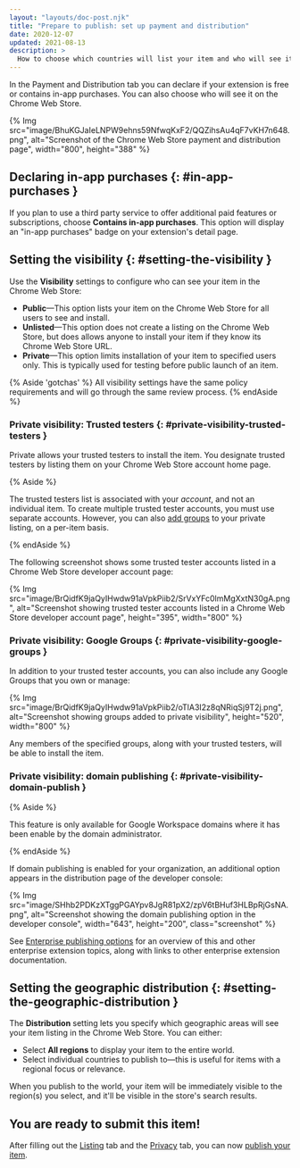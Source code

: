 ```yaml
---
layout: "layouts/doc-post.njk"
title: "Prepare to publish: set up payment and distribution"
date: 2020-12-07
updated: 2021-08-13
description: >
  How to choose which countries will list your item and who will see it in the Chrome Web Store.
---
```


In the Payment and Distribution tab you can declare if your extension is free or contains in-app purchases. You can also choose who will see it on the Chrome Web Store.

{% Img src="image/BhuKGJaIeLNPW9ehns59NfwqKxF2/QQZihsAu4qF7vKH7n648.png", alt="Screenshot of the Chrome Web Store payment and distribution page", width="800", height="388" %}

## Declaring in-app purchases {: #in-app-purchases }

If you plan to use a third party service to offer additional paid features or subscriptions, choose **Contains in-app purchases**. This option will display an "in-app purchases" badge on your extension's detail page.

## Setting the visibility {: #setting-the-visibility }

Use the **Visibility** settings to configure who can see your item in the Chrome Web Store:

- **Public**—This option lists your item on the Chrome Web Store for all users to see and install.
- **Unlisted**—This option does not create a listing on the Chrome Web Store, but does allows
  anyone to install your item if they know its Chrome Web Store URL.
- **Private**—This option limits installation of your item to specified users only. This is
  typically used for testing before public launch of an item.

{% Aside 'gotchas' %}
All visibility settings have the same policy requirements and will go through the same review process.
{% endAside %}

### Private visibility: Trusted testers {: #private-visibility-trusted-testers }

Private allows your trusted testers to install the item. You designate trusted testers by listing
them on your Chrome Web Store account home page.

{% Aside %}

The trusted testers list is associated with your _account_, and not an individual item. To create
multiple trusted tester accounts, you must use separate accounts. However, you can also [add
groups][private-google-groups] to your private listing, on a per-item basis.

{% endAside %}

The following screenshot shows some trusted tester accounts listed in a Chrome Web Store developer
account page:

{% Img src="image/BrQidfK9jaQyIHwdw91aVpkPiib2/SrVxYFc0lmMgXxtN30gA.png",
       alt="Screenshot showing trusted tester accounts listed in a Chrome Web Store developer account page",
       height="395", width="800" %}

### Private visibility: Google Groups {: #private-visibility-google-groups }

In addition to your trusted tester accounts, you can also include any Google Groups that you own or
manage:

{% Img src="image/BrQidfK9jaQyIHwdw91aVpkPiib2/oTlA3I2z8qNRiqSj9T2j.png",
       alt="Screenshot showing groups added to private visibility", height="520", width="800" %}

Any members of the specified groups, along with your trusted testers, will be able to install the
item.

### Private visibility: domain publishing {: #private-visibility-domain-publish }

{% Aside %}

This feature is only available for Google Workspace domains where it has been enable by the domain
administrator.

{% endAside %}

If domain publishing is enabled for your organization, an additional option appears in the
distribution page of the developer console:

{% Img src="image/SHhb2PDKzXTggPGAYpv8JgR81pX2/zpV6tBHuf3HLBpRjGsNA.png", alt="Screenshot showing
the domain publishing option in the developer console", width="643", height="200", class="screenshot" %}

See [Enterprise publishing options][enterprise] for an overview of this and other
enterprise extension topics, along with links to other enterprise extension documentation.

## Setting the geographic distribution {: #setting-the-geographic-distribution }

The **Distribution** setting lets you specify which geographic areas will see your item listing in
the Chrome Web Store. You can either:

- Select **All regions** to display your item to the entire world.
- Select individual countries to publish to—this is useful for items with a regional focus or
  relevance.

When you publish to the world, your item will be immediately visible to the region(s) you select,
and it'll be visible in the store's search results.

## You are ready to submit this item! 

After filling out the [Listing][listing] tab and the [Privacy][privacy] tab, you can now [publish your item][publish].


[private-google-groups]: #private-visibility-google-groups
[enterprise]: /docs/webstore/cws-enterprise/
[publish]: /docs/webstore/publish/#publish-item
[privacy]: /docs/webstore/cws-dashboard-privacy/
[listing]: /docs/webstore/cws-dashboard-listing/

